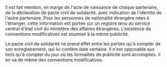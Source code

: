  Il est fait mention, en marge de l'acte de naissance de chaque partenaire, de la déclaration de pacte civil de solidarité, avec indication de l'identité de l'autre partenaire. Pour les personnes de nationalité étrangère nées à l'étranger, cette information est portée sur un registre tenu au service central d'état civil du ministère des affaires étrangères. L'existence de conventions modificatives est soumise à la même publicité.


  

 Le pacte civil de solidarité ne prend effet entre les parties qu'à compter de son enregistrement, qui lui confère date certaine. Il n'est opposable aux tiers qu'à compter du jour où les formalités de publicité sont accomplies. Il en va de même des conventions modificatives.


  
